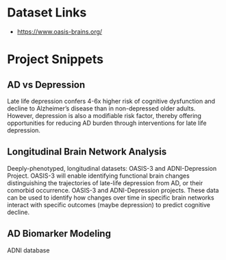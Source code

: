 # Dataset Links

+ https://www.oasis-brains.org/

# Project Snippets

## AD vs Depression

Late life depression confers 4-6x higher risk of cognitive dysfunction and decline to Alzheimer’s disease than in non-depressed older adults. However, depression is also a modifiable risk factor, thereby offering opportunities for reducing AD burden through interventions for late life depression.

## Longitudinal Brain Network Analysis

Deeply-phenotyped, longitudinal datasets: OASIS-3 and ADNI-Depression Project. OASIS-3 will enable identifying functional brain changes distinguishing the trajectories of late-life depression from AD, or their comorbid occurrence.
OASIS-3 and ADNI-Depression projects. These data can be used to identify how changes over time in specific brain networks interact with specific outcomes (maybe depression) to predict cognitive decline. 

## AD Biomarker Modeling

ADNI database


